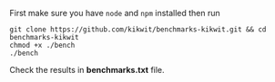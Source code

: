 First make sure you have `node` and `npm` installed then run
```
git clone https://github.com/kikwit/benchmarks-kikwit.git && cd benchmarks-kikwit
chmod +x ./bench
./bench
```
Check the results in __benchmarks.txt__ file.
